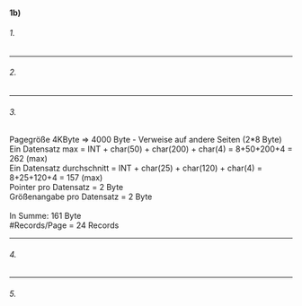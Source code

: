 #### 1b)

###### 1.
<hr>

###### 2.
<hr>

###### 3.

Pagegröße 4KByte => 4000 Byte - Verweise auf andere Seiten (2*8 Byte) <br>
Ein Datensatz max = INT + char(50) + char(200) + char(4) = 8+50+200+4 = 262 (max) <br>
Ein Datensatz durchschnitt = INT + char(25) + char(120) + char(4) = 8+25+120+4 = 157 (max) <br>
Pointer pro Datensatz = 2 Byte <br>
Größenangabe pro Datensatz = 2 Byte <br>
<br>
In Summe: 161 Byte <br>
#Records/Page = 24 Records <br>
<hr>

###### 4.
<hr>

###### 5.
